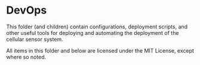 # DevOps

This folder (and children) contain configurations, deployment scripts, and other useful tools for deploying and automating the deployment of the cellular sensor system.

All items in this folder and below are licensed under the MIT License, except where so noted.